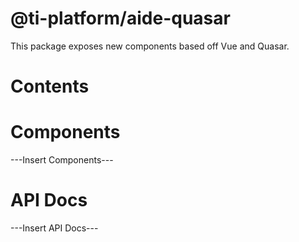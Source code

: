 # @ti-platform/aide-quasar

This package exposes new components based off Vue and Quasar.

# Contents

# Components
---Insert Components---

# API Docs
---Insert API Docs---
